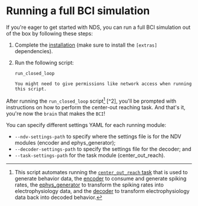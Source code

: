 # Running a full BCI simulation

If you're eager to get started with NDS, you can run a full BCI simulation out of the box by following these steps:

1. Complete the [installation](installation.md) (make sure to install the `[extras]` dependencies).

1. Run the following script:
   ```
   run_closed_loop
   ```
   ```{note}
   You might need to give permissions like network access when running this script.
   ```

After running the `run_closed_loop` script[^1] [^2], you'll be prompted with instructions on how to perform the center-out reaching task. And that's it, you're now the `brain` that makes the `BCI`!

You can specify different settings YAML for each running module:
 - `--ndv-settings-path` to specify where the settings file is for the NDV modules (encoder and ephys_generator); 
 - `--decoder-settings-path` to specify the settings file for the decoder; and
 - `--task-settings-path` for the task module (center_out_reach).

[^1]: This script automates running the [`center_out_reach` task](tasks.md#provided-task) that is used to generate behavior data, the [encoder](encoder.md) to consume and generate spiking rates, the [ephys_generator](ephys_generator.md) to transform the spiking rates into electrophysiology data, and the [decoder](decoders.md) to transform electrophysiology data back into decoded behavior.
